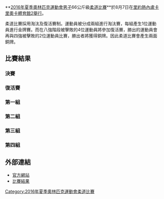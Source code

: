**[2016年夏季奧林匹克運動會男子](../Page/2016年夏季奧林匹克運動會.md "wikilink")66公斤級[柔道比賽](../Page/2016年夏季奧林匹克運動會柔道比賽.md "wikilink")**於8月7日在[里約熱內盧](../Page/里約熱內盧.md "wikilink")[卡里奧卡體育館2舉行](../Page/卡里奧卡體育館2.md "wikilink")。

柔道比賽採用淘汰及復活賽制。運動員被分成兩組進行淘汰賽，每組產生1位運動員進行金牌賽。而在八強階段被擊敗的4位運動員將參加復活賽，勝出的運動員會再與四強被擊敗的2位運動員比賽，勝出者將獲得銅牌。因此柔道比賽會產生兩面銅牌。

## 比賽結果

### 決賽

### 復活賽

### 第一組

### 第二組

### 第三組

### 第四組

## 外部連結

  - [官方網站](https://web.archive.org/web/20160820135922/https://www.rio2016.com/en/judo-standings-ju-men-66-kg)
  - [比賽結果](https://web.archive.org/web/20160808011937/https://smsprio2016-a.akamaihd.net/_odf-documents/J/U/JUM066000_DrawSheet_2016_08_07.pdf)

[Category:2016年夏季奧林匹克運動會柔道比賽](https://zh.wikipedia.org/wiki/Category:2016年夏季奧林匹克運動會柔道比賽 "wikilink")